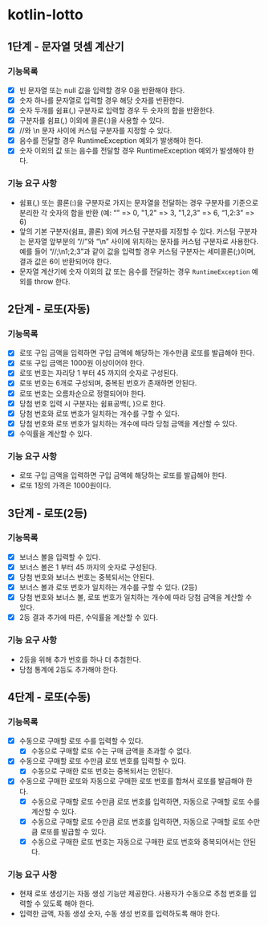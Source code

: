 # kotlin-lotto

## 1단계 - 문자열 덧셈 계산기

### 기능목록

- [x] 빈 문자열 또는 null 값을 입력할 경우 0을 반환해야 한다.
- [x] 숫자 하나를 문자열로 입력할 경우 해당 숫자를 반환한다.
- [x] 숫자 두개를 쉼표(,) 구분자로 입력할 경우 두 숫자의 합을 반환한다.
- [x] 구분자를 쉼표(,) 이외에 콜론(:)을 사용할 수 있다.
- [x] //와 \n 문자 사이에 커스텀 구분자를 지정할 수 있다.
- [x] 음수를 전달할 경우 RuntimeException 예외가 발생해야 한다.
- [x] 숫자 이외의 값 또는 음수를 전달할 경우 RuntimeException 예외가 발생해야 한다.

### 기능 요구 사항

- 쉼표(,) 또는 콜론(:)을 구분자로 가지는 문자열을 전달하는 경우 구분자를 기준으로 분리한 각 숫자의 합을 반환 (예: “” => 0, "1,2" => 3, "1,2,3" => 6, “1,2:3” => 6)
- 앞의 기본 구분자(쉼표, 콜론) 외에 커스텀 구분자를 지정할 수 있다. 커스텀 구분자는 문자열 앞부분의 “//”와 “\n” 사이에 위치하는 문자를 커스텀 구분자로 사용한다. 예를 들어 “//;\n1;2;3”과 같이 값을 입력할 경우 커스텀 구분자는 세미콜론(;)이며, 결과 값은 6이 반환되어야 한다.
- 문자열 계산기에 숫자 이외의 값 또는 음수를 전달하는 경우 `RuntimeException` 예외를 throw 한다.

## 2단계 - 로또(자동)

### 기능목록

- [x] 로또 구입 금액을 입력하면 구입 금액에 해당하는 개수만큼 로또를 발급해야 한다.
- [x] 로또 구입 금액은 1000원 이상이어야 한다.
- [x] 로또 번호는 자리당 1 부터 45 까지의 숫자로 구성된다.
- [x] 로또 번호는 6개로 구성되며, 중복된 번호가 존재하면 안된다.
- [x] 로또 번호는 오름차순으로 정렬되어야 한다.
- [x] 당첨 번호 입력 시 구분자는 쉼표공백(, )으로 한다.
- [x] 당첨 번호와 로또 번호가 일치하는 개수를 구할 수 있다.
- [x] 당첨 번호와 로또 번호가 일치하는 개수에 따라 당첨 금액을 계산할 수 있다.
- [x] 수익률을 계산할 수 있다.

### 기능 요구 사항

- 로또 구입 금액을 입력하면 구입 금액에 해당하는 로또를 발급해야 한다.
- 로또 1장의 가격은 1000원이다.

## 3단계 - 로또(2등)

### 기능목록

- [x] 보너스 볼을 입력할 수 있다.
- [x] 보너스 볼은 1 부터 45 까지의 숫자로 구성된다.
- [x] 당첨 번호와 보너스 번호는 중복되서는 안된다.
- [x] 보너스 볼과 로또 번호가 일치하는 개수를 구할 수 있다. (2등)
- [x] 당첨 번호와 보너스 볼, 로또 번호가 일치하는 개수에 따라 당첨 금액을 계산할 수 있다.
- [x] 2등 결과 추가에 따른, 수익률을 계산할 수 있다.

### 기능 요구 사항
- 2등을 위해 추가 번호를 하나 더 추첨한다.
- 당첨 통계에 2등도 추가해야 한다.

## 4단계 - 로또(수동)

### 기능목록

- [x] 수동으로 구매할 로또 수를 입력할 수 있다.
  - [x] 수동으로 구매할 로또 수는 구매 금액을 초과할 수 없다.
- [x] 수동으로 구매할 로또 수만큼 로또 번호를 입력할 수 있다.
  - [x] 수동으로 구매한 로또 번호는 중복되서는 안된다.
- [x] 수동으로 구매한 로또와 자동으로 구매한 로또 번호를 합쳐서 로또를 발급해야 한다. 
  - [x] 수동으로 구매할 로또 수만큼 로또 번호를 입력하면, 자동으로 구매할 로또 수를 계산할 수 있다.
  - [x] 수동으로 구매할 로또 수만큼 로또 번호를 입력하면, 자동으로 구매할 로또 수만큼 로또를 발급할 수 있다.
  - [x] 수동으로 구매한 로또 번호는 자동으로 구매한 로또 번호와 중복되어서는 안된다.

### 기능 요구 사항
- 현재 로또 생성기는 자동 생성 기능만 제공한다. 사용자가 수동으로 추첨 번호를 입력할 수 있도록 해야 한다.
- 입력한 금액, 자동 생성 숫자, 수동 생성 번호를 입력하도록 해야 한다.
